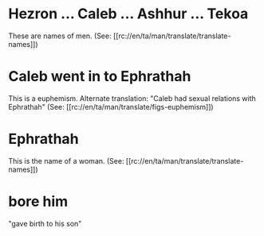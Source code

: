 # Hezron ... Caleb ... Ashhur ... Tekoa

These are names of men. (See: [[rc://en/ta/man/translate/translate-names]])

# Caleb went in to Ephrathah

This is a euphemism. Alternate translation: "Caleb had sexual relations with Ephrathah" (See: [[rc://en/ta/man/translate/figs-euphemism]])

# Ephrathah

This is the name of a woman. (See: [[rc://en/ta/man/translate/translate-names]])

# bore him

"gave birth to his son"

